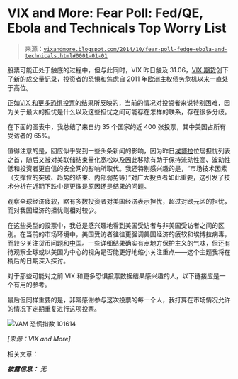 <!--yml

category: 未分类

date: 2024-05-18 16:10:06

-->

# VIX and More: Fear Poll: Fed/QE, Ebola and Technicals Top Worry List

> 来源：[`vixandmore.blogspot.com/2014/10/fear-poll-fedqe-ebola-and-technicals.html#0001-01-01`](http://vixandmore.blogspot.com/2014/10/fear-poll-fedqe-ebola-and-technicals.html#0001-01-01)

股票可能正处于触底的过程中，但与此同时，VIX 昨日触及 31.06，[VIX 期货](http://vixandmore.blogspot.com/search/label/VIX%20futures)创下了[新的成交量记录](http://ir.cboe.com/~/media/Files/C/CBOE-Holdings-IR/press-release/2014/cboe-holdings-10-15-14-daily-volume-records.pdf)，投资者的恐惧和焦虑自 2011 年[欧洲主权债务危机](http://vixandmore.blogspot.com/search/label/European%20sovereign%20debt%20crisis)以来一直处于高位。

正如[VIX 和更多恐惧投票](http://vixandmore.blogspot.com/search/label/Fear%20poll)的结果所反映的，当前的情况对投资者来说特别困难，因为关于最大的担忧是什么以及这些担忧之间可能存在怎样的联系，存在很多分歧。

在下面的图表中，我总结了来自约 35 个国家的近 400 张投票，其中美国占所有受访者的 65%。

值得注意的是，回应似乎受到一些头条新闻的影响，因为昨日[埃博拉](http://vixandmore.blogspot.com/search/label/Ebola)位居担忧列表之首，随后又被对美联储结束量化宽松以及因此移除有助于保持流动性高、波动性低和投资者更自信的安全网的影响所取代。我还特别感兴趣的是，“市场技术因素（支撑位的突破、趋势的结束、内部弱势等）”对广大投资者如此重要，这引发了技术分析在近期下跌中是更像是原因还是结果的问题。

观察全球经济疲软，略有多数投资者对美国经济表示担忧，超过对欧元区的担忧，而对我国经济的担忧则相对较少。

在这些类型的投票中，我总是感兴趣地看到美国受访者与非美国受访者之间的区别。在当前的市场环境中，美国受访者往往更强调美国经济的疲软和埃博拉病毒，而较少关注货币问题和[中国](http://vixandmore.blogspot.com/search/label/China)。一些详细结果确实有点地方保护主义的气味，但还有待观察全球或以美国为中心的视角是否能更好地缩小关注重点——这个主题我将在稍后的日期深入探讨。

对于那些可能对之前 VIX 和更多恐惧投票数据结果感兴趣的人，以下链接应是一个有用的参考。

最后但同样重要的是，非常感谢参与这次投票的每一个人，我打算在市场情况允许的情况下定期重复进行这项投票。

![VAM 恐慌指数 101614](http://lh4.ggpht.com/-bZpWjaurWOQ/VD_m0LhsuzI/AAAAAAAAJUg/SKcSw5LheX4/s1600-h/VAM%252520Fear%252520Poll%252520101614%25255B4%25255D.png)

*[来源：VIX and More]*

相关文章：

***披露信息：*** *无*
